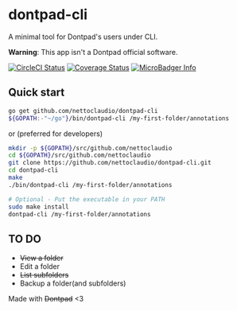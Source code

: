 # dontpad-cli

A minimal tool for Dontpad's users under CLI.

**Warning**: This app isn't a Dontpad official software.

[![CircleCI Status](https://circleci.com/gh/nettoclaudio/dontpad-cli.svg?style=svg&circle-token=3bd4b3d74f5089c30aa224545365a5585e6c994d)](https://circleci.com/gh/nettoclaudio/dontpad-cli)
[![Coverage Status](https://coveralls.io/repos/github/nettoclaudio/dontpad-cli/badge.svg?branch=master)](https://coveralls.io/github/nettoclaudio/dontpad-cli?branch=master)
[![MicroBadger Info](https://images.microbadger.com/badges/image/nettoclaudio/dontpad-cli.svg)](https://microbadger.com/images/nettoclaudio/dontpad-cli)

## Quick start

```bash
go get github.com/nettoclaudio/dontpad-cli
${GOPATH:-"~/go"}/bin/dontpad-cli /my-first-folder/annotations
```

or (preferred for developers)

```bash
mkdir -p ${GOPATH}/src/github.com/nettoclaudio
cd ${GOPATH}/src/github.com/nettoclaudio
git clone https://github.com/nettoclaudio/dontpad-cli.git
cd dontpad-cli
make
./bin/dontpad-cli /my-first-folder/annotations

# Optional - Put the executable in your PATH
sudo make install
dontpad-cli /my-first-folder/annotations
```

## TO DO

+   ~~View a folder~~
+   Edit a folder
+   ~~List subfolders~~
+   Backup a folder(and subfolders)

Made with ~~Dontpad~~ <3
